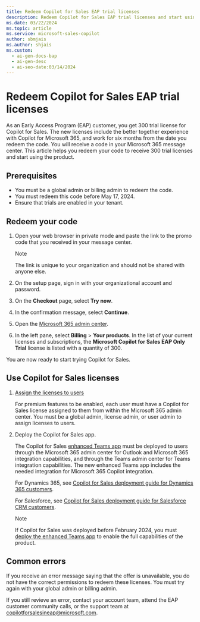 ```yaml
---
title: Redeem Copilot for Sales EAP trial licenses
description: Redeem Copilot for Sales EAP trial licenses and start using the product.
ms.date: 03/22/2024
ms.topic: article
ms.service: microsoft-sales-copilot
author: sbmjais
ms.author: shjais
ms.custom:
  - ai-gen-docs-bap
  - ai-gen-desc
  - ai-seo-date:03/14/2024
---
```


# Redeem Copilot for Sales EAP trial licenses

As an Early Access Program (EAP) customer, you get 300 trial license for Copilot for Sales. The new licenses include the better together experience with Copilot for Microsoft 365, and work for six months from the date you redeem the code. You will receive a code in your Microsoft 365 message center. This article helps you redeem your code to receive 300 trial licenses and start using the product.

## Prerequisites

- You must be a global admin or billing admin to redeem the code.
- You must redeem this code before May 17, 2024.
- Ensure that trials are enabled in your tenant.

## Redeem your code

1.  Open your web browser in private mode and paste the link to the promo code that you received in your message center. 

    > [!NOTE]
    > The link is unique to your organization and should not be shared with anyone else.

1.  On the setup page, sign in with your organizational account and password.

1.  On the **Checkout** page, select **Try now**.

1.  In the confirmation message, select **Continue**.

1.  Open the [Microsoft 365 admin center](https://admin.microsoft.com/).

1. In the left pane, select **Billing** > **Your products**. In the list of your current licenses and subscriptions, the **Microsoft Copilot for Sales EAP Only Trial** license is listed with a quantity of 300.

You are now ready to start trying Copilot for Sales. 

## Use Copilot for Sales licenses

1. [Assign the licenses to users](/microsoft-365/admin/manage/assign-licenses-to-users?view=o365-worldwide&preserve-view=true )

    For premium features to be enabled, each user must have a Copilot for Sales license assigned to them from within the Microsoft 365 admin center. You must be a global admin, license admin, or user admin to assign licenses to users.

2. Deploy the Copilot for Sales app.

    The Copilot for Sales [enhanced Teams app](whats-new-copilot-sales.md#enhanced-teams-app-support) must be deployed to users through the Microsoft 365 admin center for Outlook and Microsoft 365 integration capabilities, and through the Teams admin center for Teams integration capabilities. The new enhanced Teams app includes the needed integration for Microsoft 365 Copilot integration.

    For Dynamics 365, see [Copilot for Sales deployment guide for Dynamics 365 customers](deploy-viva-sales-d365.md).

    For Salesforce, see [Copilot for Sales deployment guide for Salesforce CRM customers](deploy-viva-sales-sf.md).

    > [!NOTE]
    > If Copilot for Sales was deployed before February 2024, you must [deploy the enhanced Teams app](whats-new-copilot-sales.md#update-existing-sales-copilot-deployments) to enable the full capabilities of the product. 

## Common errors

If you receive an error message saying that the offer is unavailable, you do not have the correct permissions to redeem these licenses. You must try again with your global admin or billing admin.

If you still revieve an error, contact your account team, attend the EAP customer community calls, or the support team at [copilotforsalesineap@microsoft.com](mailto:copilotforsalesineap@microsoft.com).


